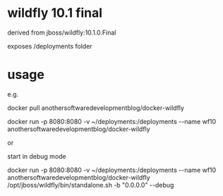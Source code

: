 
# wildfly 10.1 final

derived from jboss/wildfly:10.1.0.Final

exposes /deployments folder

# usage

e.g.

docker pull anothersoftwaredevelopmentblog/docker-wildfly

docker run -p 8080:8080 -v ~/deployments:/deployments --name wf10 anothersoftwaredevelopmentblog/docker-wildfly

or

start in debug mode

docker run -p 8080:8080 -v ~/deployments:/deployments --name wf10 anothersoftwaredevelopmentblog/docker-wildfly /opt/jboss/wildfly/bin/standalone.sh -b "0.0.0.0" --debug


